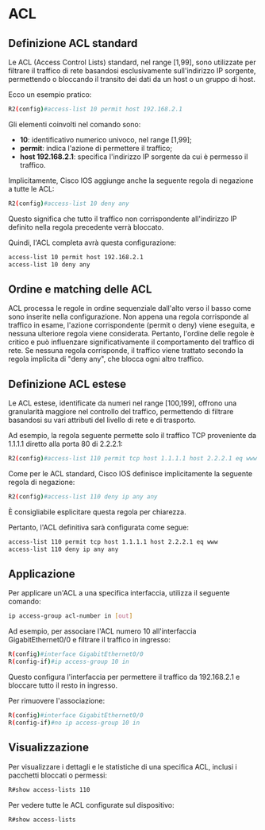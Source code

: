 # ACL

## Definizione ACL standard

Le ACL (Access Control Lists) standard, nel range [1,99], sono utilizzate per filtrare il traffico di rete basandosi esclusivamente sull'indirizzo IP sorgente, permettendo o bloccando il transito dei dati da un host o un gruppo di host.

Ecco un esempio pratico:

```bash
R2(config)#access-list 10 permit host 192.168.2.1
```

Gli elementi coinvolti nel comando sono:

- **10**: identificativo numerico univoco, nel range [1,99];
- **permit**: indica l'azione di permettere il traffico;
- **host 192.168.2.1**: specifica l'indirizzo IP sorgente da cui è permesso il traffico.

Implicitamente, Cisco IOS aggiunge anche la seguente regola di negazione a tutte le ACL:

```bash
R2(config)#access-list 10 deny any
```

Questo significa che tutto il traffico non corrispondente all'indirizzo IP definito nella regola precedente verrà bloccato.

Quindi, l'ACL completa avrà questa configurazione:

```bash
access-list 10 permit host 192.168.2.1
access-list 10 deny any
```

## Ordine e matching delle ACL

ACL processa le regole in ordine sequenziale dall'alto verso il basso come sono inserite nella configurazione. Non appena una regola corrisponde al traffico in esame, l'azione corrispondente (permit o deny) viene eseguita, e nessuna ulteriore regola viene considerata. Pertanto, l'ordine delle regole è critico e può influenzare significativamente il comportamento del traffico di rete. Se nessuna regola corrisponde, il traffico viene trattato secondo la regola implicita di "deny any", che blocca ogni altro traffico.

## Definizione ACL estese

Le ACL estese, identificate da numeri nel range [100,199], offrono una granularità maggiore nel controllo del traffico, permettendo di filtrare basandosi su vari attributi del livello di rete e di trasporto.

Ad esempio, la regola seguente permette solo il traffico TCP proveniente da 1.1.1.1 diretto alla porta 80 di 2.2.2.1:

```bash
R2(config)#access-list 110 permit tcp host 1.1.1.1 host 2.2.2.1 eq www
```

Come per le ACL standard, Cisco IOS definisce implicitamente la seguente regola di negazione:

```bash
R2(config)#access-list 110 deny ip any any
```

È consigliabile esplicitare questa regola per chiarezza.

Pertanto, l'ACL definitiva sarà configurata come segue:

```bash
access-list 110 permit tcp host 1.1.1.1 host 2.2.2.1 eq www
access-list 110 deny ip any any
```

## Applicazione

Per applicare un'ACL a una specifica interfaccia, utilizza il seguente comando:

```bash
ip access-group acl-number in [out]
```

Ad esempio, per associare l'ACL numero 10 all'interfaccia GigabitEthernet0/0 e filtrare il traffico in ingresso:

```bash
R(config)#interface GigabitEthernet0/0
R(config-if)#ip access-group 10 in
```

Questo configura l'interfaccia per permettere il traffico da 192.168.2.1 e bloccare tutto il resto in ingresso.

Per rimuovere l'associazione:

```bash
R(config)#interface GigabitEthernet0/0
R(config-if)#no ip access-group 10 in
```

## Visualizzazione

Per visualizzare i dettagli e le statistiche di una specifica ACL, inclusi i pacchetti bloccati o permessi:

```bash
R#show access-lists 110
```

Per vedere tutte le ACL configurate sul dispositivo:

```bash
R#show access-lists
```
